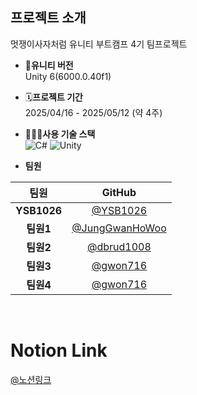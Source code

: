 ## 프로젝트 소개
멋쟁이사자처럼 유니티 부트캠프 4기 팀프로젝트

- **🌟유니티 버전**
  <br> Unity 6(6000.0.40f1)
  
- 🗓️**프로젝트 기간**
  <br> 2025/04/16 - 2025/05/12 (약 4주)

- 🧑🏻‍💻**사용 기술 스택**
  <br> ![C#](https://img.shields.io/badge/-C%23-239120?style=flat-square&logo=csharp&logoColor=white)
  ![Unity](https://img.shields.io/badge/-Unity-100000?style=flat-square&logo=unity&logoColor=white)

- **팀원**

|    팀원    |                      GitHub                       |
| :--------: | :---------------------------------------------: |
| **YSB1026** | [@YSB1026](https://github.com/YSB1026) |
| **팀원1** | [@JungGwanHoWoo](https://github.com/JungGwanHoWoo) |
| **팀원2** | [@dbrud1008](https://github.com/dbrud1008) |
| **팀원3** | [@gwon716](https://github.com/gwon716) |
| **팀원4** | [@gwon716](https://github.com/jpleekr) |

<br>

# Notion Link
[@노션링크](https://www.notion.so/1d21d6fe70d98020998ecf6d1f05dcda)
